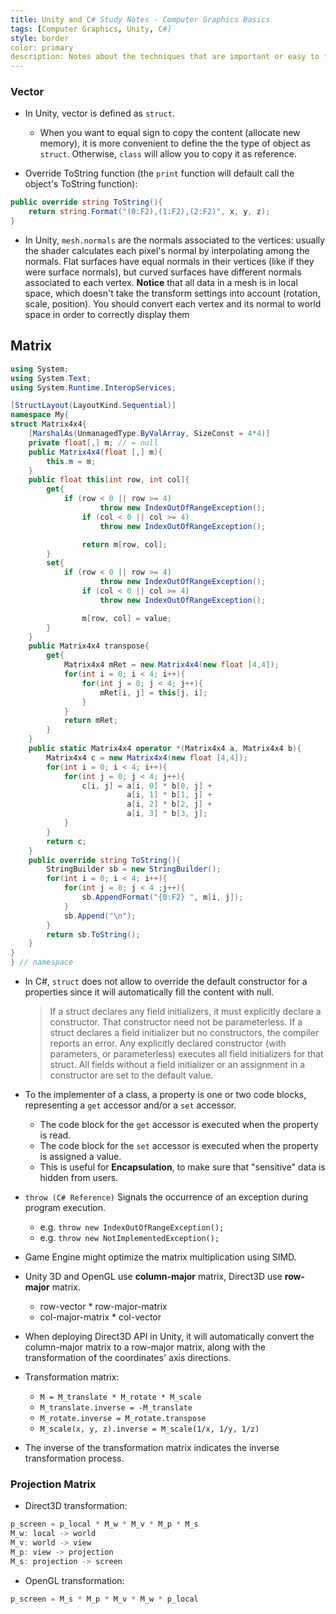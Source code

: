 ```yaml
---
title: Unity and C# Study Notes - Computer Graphics Basics
tags: [Computer Graphics, Unity, C#]
style: border
color: primary
description: Notes about the techniques that are important or easy to forget. 
---
```


### Vector 

- In Unity, vector is defined as `struct`. 
    - When you want to equal sign to copy the content (allocate new memory), it is more convenient to define the the type of object as `struct`. Otherwise, `class` will allow you to copy it as reference.

- Override ToString function (the `print` function will default call the object's ToString function):

```c#
public override string ToString(){
    return string.Format("(0:F2),(1:F2),(2:F2)", x, y, z);
}
```

- In Unity, `mesh.normals` are the normals associated to the vertices: usually the shader calculates each pixel's normal by interpolating among the normals. Flat surfaces have equal normals in their vertices (like if they were surface normals), but curved surfaces have different normals associated to each vertex. **Notice** that all data in a mesh is in local space, which doesn't take the transform settings into account (rotation, scale, position). You should convert each vertex and its normal to world space in order to correctly display them

## Matrix

```c#
using System;
using System.Text;
using System.Runtime.InteropServices;

[StructLayout(LayoutKind.Sequential)]
namespace My{
struct Matrix4x4{
    [MarshalAs(UnmanagedType.ByValArray, SizeConst = 4*4)]
    private float[,] m; // = null
    public Matrix4x4(float [,] m){
        this.m = m;
    }
    public float this[int row, int col]{
        get{
            if (row < 0 || row >= 4)
					throw new IndexOutOfRangeException();
				if (col < 0 || col >= 4)
					throw new IndexOutOfRangeException();

				return m[row, col];
        }
        set{
            if (row < 0 || row >= 4)
					throw new IndexOutOfRangeException();
				if (col < 0 || col >= 4)
					throw new IndexOutOfRangeException();

				m[row, col] = value;
        }
    }
    public Matrix4x4 transpose{
        get{
            Matrix4x4 mRet = new Matrix4x4(new float [4,4]);
            for(int i = 0; i < 4; i++){
                for(int j = 0; j < 4; j++){
                    mRet[i, j] = this[j, i];
                }
            }
            return mRet;
        }
    }
    public static Matrix4x4 operator *(Matrix4x4 a, Matrix4x4 b){
        Matrix4x4 c = new Matrix4x4(new float [4,4]);
        for(int i = 0; i < 4; i++){
            for(int j = 0; j < 4; j++){
                c[i, j] = a[i, 0] * b[0, j] +
                          a[i, 1] * b[1, j] +
                          a[i, 2] * b[2, j] +
                          a[i, 3] * b[3, j];
            }
        }
        return c;
    }
    public override string ToString(){
        StringBuilder sb = new StringBuilder();
        for(int i = 0; i < 4; i++){
            for(int j = 0; j < 4 ;j++){
                sb.AppendFormat("{0:F2} ", m[i, j]);
            }
            sb.Append("\n");
        }
        return sb.ToString();
    }
}
} // namespace
```

- In C#, `struct` does not allow to override the default constructor for a properties since it will automatically fill the content with null. 

    > If a struct declares any field initializers, it must explicitly declare a constructor. That constructor need not be parameterless. If a struct declares a field initializer but no constructors, the compiler reports an error. Any explicitly declared constructor (with parameters, or parameterless) executes all field initializers for that struct. All fields without a field initializer or an assignment in a constructor are set to the default value. 

- To the implementer of a class, a property is one or two code blocks, representing a `get` accessor and/or a `set` accessor. 
    - The code block for the `get` accessor is executed when the property is read.
    - The code block for the `set` accessor is executed when the property is assigned a value. 
    - This is useful for **Encapsulation**, to make sure that "sensitive" data is hidden from users.

- `throw (C# Reference)` Signals the occurrence of an exception during program execution. 
    - e.g. `throw new IndexOutOfRangeException();`
    - e.g. `throw new NotImplementedException();`

- Game Engine might optimize the matrix multiplication using SIMD.

- Unity 3D and OpenGL use **column-major** matrix, Direct3D use **row-major** matrix.
    - row-vector * row-major-matrix
    - col-major-matrix * col-vector

- When deploying Direct3D API in Unity, it will automatically convert the column-major matrix to a row-major matrix, along with the transformation of the coordinates' axis directions.

- Transformation matrix: 
    - `M = M_translate * M_rotate * M_scale`
    - `M_translate.inverse = -M_translate`
    - `M_rotate.inverse = M_rotate.transpose`
    - `M_scale(x, y, z).inverse = M_scale(1/x, 1/y, 1/z)`

- The inverse of the transformation matrix indicates the inverse transformation process.

### Projection Matrix

- Direct3D transformation:
```c
p_screen = p_local * M_w * M_v * M_p * M_s
M_w: local -> world
M_v: world -> view 
M_p: view -> projection
M_s: projection -> screen
```

- OpenGL transformation:
```c
p_screen = M_s * M_p * M_v * M_w * p_local
```

 